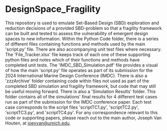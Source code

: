 # DesignSpace_Fragility

This repository is used to emulate Set-Based Design (SBD) exploration and reduction decisions of a provided SBD-problem so that a fragility framework can be built and tested to assess the vulnerability of emergent design spaces to new information.  Within the Python Code folder, there is a series of different files containing functions and methods used by the main 'script.py' file.  There are also accompanying unit test files where necessary.  The 'File_Tracker.xlsx' file keeps track of each one of these supporting python files and notes which of their functions and methods have completed unit tests.  The 'IMDC_SBD_Simulation.pdf' file provides a visual of how the main 'script.py' file operates as part of its submission for the 2024 International Marine Design Conference (IMDC).  There is also a 'zzzArchive' folder containing code within files not used as part of the completed SBD simulation and fragility framework, but code that may still be useful moving forward.  There is also a 'Simulation Results' folder.  This folder contains all of the simulations' final results for 4 different test cases run as part of the submission for the IMDC conference paper.  Each test case corresponds to the script files 'scriptTC1.py', 'scriptTC2.py', 'scriptTC3.py', and 'scriptTC4.py'.  For any correspondence relevant to this code or supporting papers, please reach out to the main author, Joseph Van Houten, at joeyvan@umich.edu.
